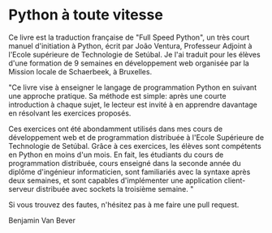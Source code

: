 # Python à toute vitesse

Ce livre est la traduction française de "Full Speed Python", un très court manuel d'initiation à Python, écrit par João Ventura, Professeur Adjoint à l'Ecole supérieure de Technologie de Setúbal. Je l'ai traduit pour les élèves d'une formation de 9 semaines en développement web organisée par la Mission locale de Schaerbeek, à Bruxelles.

"Ce livre vise à enseigner le langage de programmation Python en suivant une approche pratique. Sa méthode est simple: après une courte introduction à chaque sujet, le lecteur est invité à en apprendre davantage en résolvant les exercices proposés.

Ces exercices ont été abondamment utilisés dans mes cours de développement web et de programmation distribuée à l'Ecole Supérieure de Technologie de Setúbal. Grâce à ces exercices, les élèves sont compétents en Python en moins d'un mois. En fait, les étudiants du cours de programmation distribuée, cours enseigné dans la seconde année du diplôme d'ingénieur informaticien, sont familiariés avec la syntaxe après deux semaines, et sont capables d'implémenter une application client-serveur distribuée avec sockets la troisième semaine. "

Si vous trouvez des fautes, n'hésitez pas à me faire une pull request.

Benjamin Van Bever